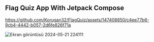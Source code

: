 ## Flag Quiz App With Jetpack Compose

https://github.com/Korugan32/FlagQuiz/assets/147408850/c4ee77b6-9cb4-4442-b057-2d6fe826f71a

![Ekran görüntüsü 2024-05-21 224111](https://github.com/Korugan32/FlagQuiz/assets/147408850/c96e0c9b-7f78-46f7-b57e-f92e13c5dfd5)
